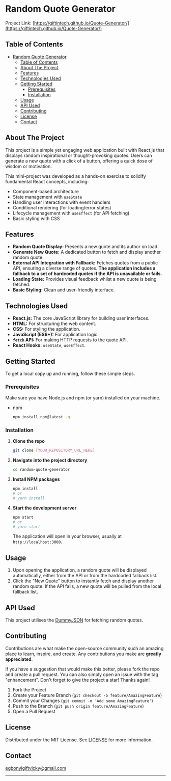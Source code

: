 # Random Quote Generator

Project Link: [https://giftintech.github.io/Quote-Generator/](https://giftintech.github.io/Quote-Generator/)

## Table of Contents

- [Random Quote Generator](#random-quote-generator)
  - [Table of Contents](#table-of-contents)
  - [About The Project](#about-the-project)
  - [Features](#features)
  - [Technologies Used](#technologies-used)
  - [Getting Started](#getting-started)
    - [Prerequisites](#prerequisites)
    - [Installation](#installation)
  - [Usage](#usage)
  - [API Used](#api-used)
  - [Contributing](#contributing)
  - [License](#license)
  - [Contact](#contact)

## About The Project

This project is a simple yet engaging web application built with React.js that displays random inspirational or thought-provoking quotes. Users can generate a new quote with a click of a button, offering a quick dose of wisdom or motivation.

This mini-project was developed as a hands-on exercise to solidify fundamental React concepts, including:

- Component-based architecture
- State management with `useState`
- Handling user interactions with event handlers
- Conditional rendering (for loading/error states)
- Lifecycle management with `useEffect` (for API fetching)
- Basic styling with CSS

## Features

- **Random Quote Display:** Presents a new quote and its author on load.
- **Generate New Quote:** A dedicated button to fetch and display another random quote.
- **External API Integration with Fallback:** Fetches quotes from a public API, ensuring a diverse range of quotes. **The application includes a fallback to a set of hardcoded quotes if the API is unavailable or fails.**
- **Loading State:** Provides visual feedback whilst a new quote is being fetched.
- **Basic Styling:** Clean and user-friendly interface.

## Technologies Used

- **React.js:** The core JavaScript library for building user interfaces.
- **HTML:** For structuring the web content.
- **CSS:** For styling the application.
- **JavaScript (ES6+):** For application logic.
- **`fetch` API:** For making HTTP requests to the quote API.
- **React Hooks:** `useState`, `useEffect`.

## Getting Started

To get a local copy up and running, follow these simple steps.

### Prerequisites

Make sure you have Node.js and npm (or yarn) installed on your machine.

- npm
  ```sh
  npm install npm@latest -g
  ```

### Installation

1.  **Clone the repo**
    ```sh
    git clone [YOUR_REPOSITORY_URL_HERE]
    ```
2.  **Navigate into the project directory**
    ```sh
    cd random-quote-generator
    ```
3.  **Install NPM packages**
    ```sh
    npm install
    # or
    # yarn install
    ```
4.  **Start the development server**
    ```sh
    npm start
    # or
    # yarn start
    ```
    The application will open in your browser, usually at `http://localhost:3000`.

## Usage

1.  Upon opening the application, a random quote will be displayed automatically, either from the API or from the hardcoded fallback list.
2.  Click the "New Quote" button to instantly fetch and display another random quote. If the API fails, a new quote will be pulled from the local fallback list.

## API Used

This project utilises the [DummyJSON](https://dummyjson.com/) for fetching random quotes.

## Contributing

Contributions are what make the open-source community such an amazing place to learn, inspire, and create. Any contributions you make are **greatly appreciated**.

If you have a suggestion that would make this better, please fork the repo and create a pull request. You can also simply open an issue with the tag "enhancement".
Don't forget to give the project a star! Thanks again!

1.  Fork the Project
2.  Create your Feature Branch (`git checkout -b feature/AmazingFeature`)
3.  Commit your Changes (`git commit -m 'Add some AmazingFeature'`)
4.  Push to the Branch (`git push origin feature/AmazingFeature`)
5.  Open a Pull Request

## License

Distributed under the MIT License. See [LICENSE](https://img.shields.io/badge/license-custom-blue.svg) for more information.

## Contact

egbonyigiftvicky@gmail.com

---
